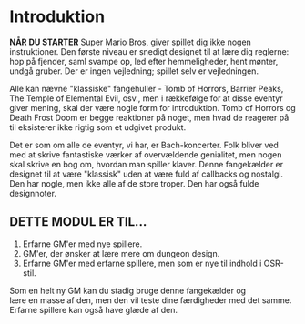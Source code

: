 # Introduktion

**NÅR DU STARTER** Super Mario Bros,
giver spillet dig ikke nogen instruktioner. Den første
niveau er snedigt designet til at lære dig reglerne:
hop på fjender, saml svampe op, led efter hemmeligheder, hent mønter,
undgå gruber. Der er ingen vejledning; spillet selv er vejledningen.

Alle kan nævne "klassiske" fangehuller - Tomb of Horrors,
Barrier Peaks, The Temple of Elemental Evil, osv., men i rækkefølge
for at disse eventyr giver mening, skal der være nogle
form for introduktion. Tomb of Horrors og Death Frost Doom
er begge reaktioner på noget, men hvad de reagerer på
til eksisterer ikke rigtig som et udgivet produkt.

Det er som om alle de eventyr, vi har, er Bach-koncerter.
Folk bliver ved med at skrive fantastiske værker af overvældende genialitet,
men nogen skal skrive en bog om, hvordan man spiller klaver.
Denne fangekælder er designet til at være "klassisk" uden at være fuld
af callbacks og nostalgi. Den har nogle, men ikke alle af de
store troper. Den har også fulde designnoter.

## DETTE MODUL ER TIL...

1. Erfarne GM'er med nye spillere.
2. GM'er, der ønsker at lære mere om dungeon design.
3. Erfarne GM'er med erfarne spillere, men som er nye til indhold i OSR-stil.

Som en helt ny GM kan du stadig bruge denne fangekælder og  
lære en masse af den, men den vil teste dine færdigheder med det samme.  
Erfarne spillere kan også have glæde af den.
